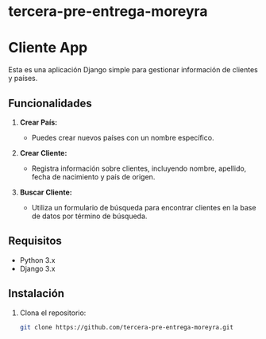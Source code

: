 # tercera-pre-entrega-moreyra

# Cliente App

Esta es una aplicación Django simple para gestionar información de clientes y países.

## Funcionalidades

1. **Crear País:**
   - Puedes crear nuevos países con un nombre específico.

2. **Crear Cliente:**
   - Registra información sobre clientes, incluyendo nombre, apellido, fecha de nacimiento y país de origen.

3. **Buscar Cliente:**
   - Utiliza un formulario de búsqueda para encontrar clientes en la base de datos por término de búsqueda.

## Requisitos

- Python 3.x
- Django 3.x

## Instalación

1. Clona el repositorio:

   ```bash
   git clone https://github.com/tercera-pre-entrega-moreyra.git

